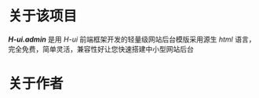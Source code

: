 # 关于该项目

***H-ui.admin*** 是用 *H-ui* 前端框架开发的轻量级网站后台模版采用源生 *html* 语言，完全免费，简单灵活，兼容性好让您快速搭建中小型网站后台

# 关于作者
